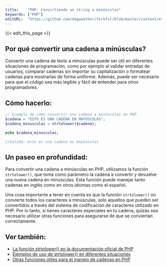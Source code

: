 ```yaml
---
title:    "PHP: Convirtiendo un string a minúsculas"
keywords: ["PHP"]
editURL:  "https://github.com/dogweather/forkful/blob/master/content/es/php/converting-a-string-to-lower-case.md"
---
```


{{< edit_this_page >}}

## Por qué convertir una cadena a minúsculas?

Convertir una cadena de texto a minúsculas puede ser útil en diferentes situaciones de programación, como por ejemplo al validar entradas de usuarios, comparar cadenas sin importar su capitalización o formatear cadenas para mostrarlas de forma uniforme. Además, puede ser necesario para que el código sea más legible y fácil de entender para otros programadores.

## Cómo hacerlo:

```PHP
// Ejemplo de cómo convertir una cadena a minúsculas en PHP
$cadena = "ESTO ES UNA CADENA EN MAYÚSCULAS";
$cadena_minusculas = strtolower($cadena);

echo $cadena_minusculas;

//Salida: esto es una cadena en mayúsculas
```

## Un paseo en profundidad:

Para convertir una cadena a minúsculas en PHP, utilizamos la función `strtolower()`, que toma como parámetro la cadena a convertir y devuelve una nueva cadena en minúsculas. Esta función puede manejar tanto cadenas en inglés como en otros idiomas como el español.

Una cosa importante a tener en cuenta es que la función `strtolower()` no convierte todos los caracteres a minúsculas, solo aquellos que pueden ser convertidos a través del sistema de codificación de caracteres utilizado en PHP. Por lo tanto, si tienes caracteres especiales en tu cadena, quizás sea necesario utilizar otras funciones para asegurarse de que se conviertan correctamente.

## Ver también:

- [La función strtolower() en la documentación oficial de PHP](https://www.php.net/manual/es/function.strtolower.php)
- [Ejemplos de uso de strtolower() en diferentes situaciones](https://www.w3schools.com/php/func_string_strtolower.asp)
- [Otras funciones útiles para el manejo de cadenas en PHP](https://www.php.net/manual/es/ref.strings.php)